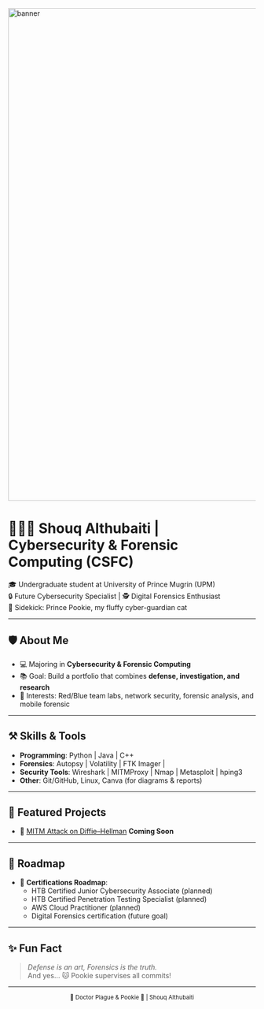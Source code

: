 <!-- Profile Banner (optional - replace with your own banner image) -->

<img width="1500" height="1000" alt="banner" src="https://github.com/user-attachments/assets/abecc5e4-539f-4daa-b33f-44db9fd20fbf" />

# 👩🏻‍💻 Shouq Althubaiti | Cybersecurity & Forensic Computing (CSFC)
🎓 Undergraduate student at University of Prince Mugrin (UPM)  
🔒 Future Cybersecurity Specialist | 🕵️ Digital Forensics Enthusiast  
🐾 Sidekick: Prince Pookie, my fluffy cyber-guardian cat  

---

## 🛡️ About Me
- 💻 Majoring in **Cybersecurity & Forensic Computing** 
- 📚 Goal: Build a portfolio that combines **defense, investigation, and research**  
- 🧩 Interests: Red/Blue team labs, network security, forensic analysis, and mobile forensic  

---

## ⚒️ Skills & Tools
- **Programming**: Python | Java | C++
- **Forensics**: Autopsy | Volatility | FTK Imager |
- **Security Tools**: Wireshark | MITMProxy | Nmap | Metasploit | hping3
- **Other**: Git/GitHub, Linux, Canva (for diagrams & reports)

---

## 📂 Featured Projects
- 🔐 [MITM Attack on Diffie–Hellman](https://github.com/Shouq-doc0x42/mitm-dh-attack) **Coming Soon**

---

## 🎯 Roadmap
- 🏅 **Certifications Roadmap**:
  - HTB Certified Junior Cybersecurity Associate (planned)
  - HTB Certified Penetration Testing Specialist (planned)
  - AWS Cloud Practitioner (planned)
  - Digital Forensics certification (future goal)

---

## ✨ Fun Fact
> *Defense is an art, Forensics is the truth.*  
And yes… 🐱 Pookie supervises all commits!  

---

<!-- Personal Watermark -->
<p align="center">  
  <sub>🔮 Doctor Plague & Pookie 🐾 | Shouq Althubaiti </sub>  
</p>

